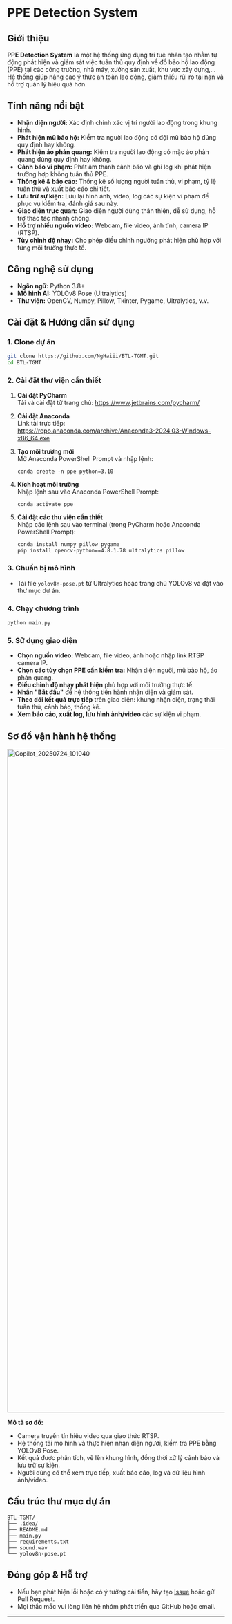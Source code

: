 # PPE Detection System

## Giới thiệu

**PPE Detection System** là một hệ thống ứng dụng trí tuệ nhân tạo nhằm tự động phát hiện và giám sát việc tuân thủ quy định về đồ bảo hộ lao động (PPE) tại các công trường, nhà máy, xưởng sản xuất, khu vực xây dựng,... Hệ thống giúp nâng cao ý thức an toàn lao động, giảm thiểu rủi ro tai nạn và hỗ trợ quản lý hiệu quả hơn.

## Tính năng nổi bật

- **Nhận diện người:** Xác định chính xác vị trí người lao động trong khung hình.
- **Phát hiện mũ bảo hộ:** Kiểm tra người lao động có đội mũ bảo hộ đúng quy định hay không.
- **Phát hiện áo phản quang:** Kiểm tra người lao động có mặc áo phản quang đúng quy định hay không.
- **Cảnh báo vi phạm:** Phát âm thanh cảnh báo và ghi log khi phát hiện trường hợp không tuân thủ PPE.
- **Thống kê & báo cáo:** Thống kê số lượng người tuân thủ, vi phạm, tỷ lệ tuân thủ và xuất báo cáo chi tiết.
- **Lưu trữ sự kiện:** Lưu lại hình ảnh, video, log các sự kiện vi phạm để phục vụ kiểm tra, đánh giá sau này.
- **Giao diện trực quan:** Giao diện người dùng thân thiện, dễ sử dụng, hỗ trợ thao tác nhanh chóng.
- **Hỗ trợ nhiều nguồn video:** Webcam, file video, ảnh tĩnh, camera IP (RTSP).
- **Tùy chỉnh độ nhạy:** Cho phép điều chỉnh ngưỡng phát hiện phù hợp với từng môi trường thực tế.

## Công nghệ sử dụng

- **Ngôn ngữ:** Python 3.8+
- **Mô hình AI:** YOLOv8 Pose (Ultralytics)
- **Thư viện:** OpenCV, Numpy, Pillow, Tkinter, Pygame, Ultralytics, v.v.

## Cài đặt & Hướng dẫn sử dụng

### 1. Clone dự án

```bash
git clone https://github.com/NgHaiii/BTL-TGMT.git
cd BTL-TGMT
```

### 2. Cài đặt thư viện cần thiết

1. **Cài đặt PyCharm**  
   Tải và cài đặt từ trang chủ: https://www.jetbrains.com/pycharm/

2. **Cài đặt Anaconda**  
   Link tải trực tiếp:  
   https://repo.anaconda.com/archive/Anaconda3-2024.03-Windows-x86_64.exe

3. **Tạo môi trường mới**  
   Mở Anaconda PowerShell Prompt và nhập lệnh:  
   ```
   conda create -n ppe python=3.10
   ```

4. **Kích hoạt môi trường**  
   Nhập lệnh sau vào Anaconda PowerShell Prompt:  
   ```
   conda activate ppe
   ```

5. **Cài đặt các thư viện cần thiết**  
   Nhập các lệnh sau vào terminal (trong PyCharm hoặc Anaconda PowerShell Prompt):

   ```
   conda install numpy pillow pygame
   pip install opencv-python==4.8.1.78 ultralytics pillow
   ```


### 3. Chuẩn bị mô hình

- Tải file `yolov8n-pose.pt` từ Ultralytics hoặc trang chủ YOLOv8 và đặt vào thư mục dự án.

### 4. Chạy chương trình

```bash
python main.py
```

### 5. Sử dụng giao diện

- **Chọn nguồn video:** Webcam, file video, ảnh hoặc nhập link RTSP camera IP.
- **Chọn các tùy chọn PPE cần kiểm tra:** Nhận diện người, mũ bảo hộ, áo phản quang.
- **Điều chỉnh độ nhạy phát hiện** phù hợp với môi trường thực tế.
- **Nhấn "Bắt đầu"** để hệ thống tiến hành nhận diện và giám sát.
- **Theo dõi kết quả trực tiếp** trên giao diện: khung nhận diện, trạng thái tuân thủ, cảnh báo, thống kê.
- **Xem báo cáo, xuất log, lưu hình ảnh/video** các sự kiện vi phạm.

## Sơ đồ vận hành hệ thống

<img width="1024" height="1536" alt="Copilot_20250724_101040" src="https://github.com/user-attachments/assets/02eef93e-0d49-45af-8691-bc834185a4b4" />

**Mô tả sơ đồ:**
- Camera truyền tín hiệu video qua giao thức RTSP.
- Hệ thống tải mô hình và thực hiện nhận diện người, kiểm tra PPE bằng YOLOv8 Pose.
- Kết quả được phân tích, vẽ lên khung hình, đồng thời xử lý cảnh báo và lưu trữ sự kiện.
- Người dùng có thể xem trực tiếp, xuất báo cáo, log và dữ liệu hình ảnh/video.

## Cấu trúc thư mục dự án

```
BTL-TGMT/
├── .idea/
├── README.md
├── main.py
├── requirements.txt
├── sound.wav
└── yolov8n-pose.pt
```

## Đóng góp & Hỗ trợ

- Nếu bạn phát hiện lỗi hoặc có ý tưởng cải tiến, hãy tạo [Issue](https://github.com/NgHaiii/BTL-TGMT/issues) hoặc gửi Pull Request.
- Mọi thắc mắc vui lòng liên hệ nhóm phát triển qua GitHub hoặc email.

---


